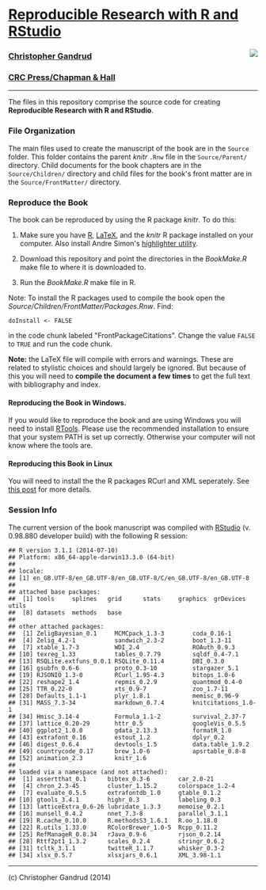 # [Reproducible Research with R and RStudio](http://christophergandrud.github.io/RepResR-RStudio/)

[<img src="http://3.bp.blogspot.com/-f8MFbNEoyGU/UYNGekqEkTI/AAAAAAAAGOM/Dq36pI06kTQ/s320/RepResCover.jpg" align="right" />](http://www.amazon.com/dp/1466572841)

### [Christopher Gandrud](http://christophergandrud.blogspot.com/p/biocontact.html)

### [CRC Press/Chapman & Hall](http://www.crcpress.com/product/isbn/9781466572843)


---

The files in this repository comprise the source code for creating 
**Reproducible Research with R and RStudio**.

### File Organization

The main files used to create the manuscript of the book are in the `Source` 
folder. This folder contains the parent *knitr* `.Rnw` file in the 
`Source/Parent/` directory. Child documents for the book chapters are in the 
`Source/Children/` directory and child files for the book's front matter are in 
the `Source/FrontMatter/` directory.

### Reproduce the Book

The book can be reproduced by using the R package *knitr*. To do this:

1. Make sure you have [R](http://www.r-project.org/), [LaTeX](http://www.latex-project.org/ftp.html), 
and the *knitr* R package installed on your computer. Also install Andre Simon's 
[highlighter utility](http://www.andre-simon.de/zip/download.html).

2. Download this repository and point the directories in the *BookMake.R* make 
file to where it is downloaded to.

3. Run the *BookMake.R* make file in R.

Note: To install the R packages used to compile the book open the 
*Source/Children/FrontMatter/Packages.Rnw*. Find:

```
doInstall <- FALSE
```

in the code chunk labeled "FrontPackageCitations". Change the value `FALSE` to 
`TRUE` and run the code chunk.

**Note:** the LaTeX file will compile with errors and warnings. These are 
related to stylistic choices and should largely be ignored. But because of this 
you will need to **compile the document a few times** to get the full text with 
bibliography and index.

#### Reproducing the Book in Windows.

If you would like to reproduce the book and are using Windows you will need to 
install [RTools](http://cran.r-project.org/bin/windows/Rtools/installer.html). 
Please use the recommended installation to ensure that your system PATH is set 
up correctly. Otherwise your computer will not know where the tools are.

#### Reproducing this Book in Linux

You will need to install the the R packages RCurl and XML seperately. See 
[this post](https://github.com/cboettig/treeBASE/issues/5) for more details.

### Session Info

The current version of the book manuscript was compiled with 
[RStudio](http://www.rstudio.com/) (v. 0.98.880 developer build) with the 
following R session:


```
## R version 3.1.1 (2014-07-10)
## Platform: x86_64-apple-darwin13.3.0 (64-bit)
## 
## locale:
## [1] en_GB.UTF-8/en_GB.UTF-8/en_GB.UTF-8/C/en_GB.UTF-8/en_GB.UTF-8
## 
## attached base packages:
##  [1] tools     splines   grid      stats     graphics  grDevices utils    
##  [8] datasets  methods   base     
## 
## other attached packages:
##  [1] ZeligBayesian_0.1     MCMCpack_1.3-3        coda_0.16-1          
##  [4] Zelig_4.2-1           sandwich_2.3-2        boot_1.3-11          
##  [7] xtable_1.7-3          WDI_2.4               ROAuth_0.9.3         
## [10] texreg_1.33           tables_0.7.79         sqldf_0.4-7.1        
## [13] RSQLite.extfuns_0.0.1 RSQLite_0.11.4        DBI_0.3.0            
## [16] gsubfn_0.6-6          proto_0.3-10          stargazer_5.1        
## [19] RJSONIO_1.3-0         RCurl_1.95-4.3        bitops_1.0-6         
## [22] reshape2_1.4          repmis_0.2.9          quantmod_0.4-0       
## [25] TTR_0.22-0            xts_0.9-7             zoo_1.7-11           
## [28] Defaults_1.1-1        plyr_1.8.1            memisc_0.96-9        
## [31] MASS_7.3-34           markdown_0.7.4        knitcitations_1.0-1  
## [34] Hmisc_3.14-4          Formula_1.1-2         survival_2.37-7      
## [37] lattice_0.20-29       httr_0.5              googleVis_0.5.5      
## [40] ggplot2_1.0.0         gdata_2.13.3          formatR_1.0          
## [43] extrafont_0.16        estout_1.2            dplyr_0.2            
## [46] digest_0.6.4          devtools_1.5          data.table_1.9.2     
## [49] countrycode_0.17      brew_1.0-6            apsrtable_0.8-8      
## [52] animation_2.3         knitr_1.6            
## 
## loaded via a namespace (and not attached):
##  [1] assertthat_0.1      bibtex_0.3-6        car_2.0-21         
##  [4] chron_2.3-45        cluster_1.15.2      colorspace_1.2-4   
##  [7] evaluate_0.5.5      extrafontdb_1.0     gtable_0.1.2       
## [10] gtools_3.4.1        highr_0.3           labeling_0.3       
## [13] latticeExtra_0.6-26 lubridate_1.3.3     memoise_0.2.1      
## [16] munsell_0.4.2       nnet_7.3-8          parallel_3.1.1     
## [19] R.cache_0.10.0      R.methodsS3_1.6.1   R.oo_1.18.0        
## [22] R.utils_1.33.0      RColorBrewer_1.0-5  Rcpp_0.11.2        
## [25] RefManageR_0.8.34   rJava_0.9-6         rjson_0.2.14       
## [28] Rttf2pt1_1.3.2      scales_0.2.4        stringr_0.6.2      
## [31] tcltk_3.1.1         twitteR_1.1.7       whisker_0.3-2      
## [34] xlsx_0.5.7          xlsxjars_0.6.1      XML_3.98-1.1
```

---

(c) Christopher Gandrud (2014)

